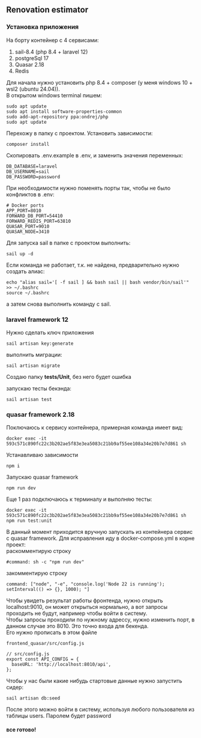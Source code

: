 ## Renovation estimator

### Установка приложения

На борту контейнер с 4 сервисами:
1. sail-8.4 (php 8.4 + laravel 12)<br>
2. postgreSql 17<br>
3. Quasar 2.18<br>
4. Redis<br>

Для начала нужно установить php 8.4 + composer (у меня windows 10 + wsl2 (ubuntu 24.04)).<br>
В открытом windows terminal пишем:
<pre><code>sudo apt update
sudo apt install software-properties-common
sudo add-apt-repository ppa:ondrej/php
sudo apt update</code>
</pre>

Перехожу в папку с проектом. Установить зависимости:
<pre><code>composer install</code></pre>

Скопировать .env.example в .env, и заменить значения переменных:
<pre><code>DB_DATABASE=laravel
DB_USERNAME=sail
DB_PASSWORD=password</code></pre>

При необходимости нужно поменять порты так, чтобы не было конфликтов в .env:
<pre><code># Docker ports
APP_PORT=8010
FORWARD_DB_PORT=54410
FORWARD_REDIS_PORT=63810
QUASAR_PORT=9010
QUASAR_NODE=3410</code></pre>

Для запуска sail в папке с проектом выполнить:
<pre><code>sail up -d</code></pre>

Если команда не работает, т.к. не найдена, предварительно нужно создать алиас:
<pre><code>echo "alias sail='[ -f sail ] && bash sail || bash vendor/bin/sail'" >> ~/.bashrc
source ~/.bashrc
</code></pre>
а затем снова выполнить команду с sail. 

### laravel framework 12
Нужно сделать ключ приложения
<pre><code>sail artisan key:generate</code></pre>

выполнить миграции:
<pre><code>sail artisan migrate</code></pre>

Создаю папку **tests/Unit**, без него будет ошибка <br>

запускаю тесты бекэнда:
<pre><code>sail artisan test</code></pre>

### quasar framework 2.18
Поключаюсь к сервису контейнера, примерная команда имеет вид:
<pre><code>docker exec -it 593c571c890fc22c3b202ae5f83e3ea5083c21bb9af55ee108a34e20b7e7d861 sh</code></pre>

Устанавливаю зависимости
<pre><code>npm i</code></pre>

Запускаю quasar framework
<pre><code>npm run dev</code></pre>

Еще 1 раз подключаюсь к терминалу и выполняю тесты:
<pre><code>docker exec -it 593c571c890fc22c3b202ae5f83e3ea5083c21bb9af55ee108a34e20b7e7d861 sh
npm run test:unit</code></pre>

В данный момент приходится вручную запускать из контейнера сервис с quasar framework. 
Для исправления иду в docker-compose.yml в корне проект: <br>
раскомментирую строку
<pre><code>#command: sh -c "npm run dev"</code></pre>
закомментирую строку
<pre><code>command: ["node", "-e", "console.log('Node 22 is running'); setInterval(() => {}, 1000); "]</code></pre>

Чтобы увидеть результат работы фронтенда, нужно открыть localhost:9010, он может открыться нормально, а вот запросы 
проходить не будут, например чтобы войти в систему. 
<br>
Чтобы запросы проходили по нужному адрессу, нужно изменить порт, в данном случае это 8010. Это точно входа для бекенда. 
<br>
Его нужно прописать в этом файле
<pre><code>frontend_quasar/src/config.js</code></pre>
<pre><code>// src/config.js
export const API_CONFIG = {
  baseURL: 'http://localhost:8010/api',
};
</code></pre>

Чтобы у нас были какие нибудь стартовые данные нужно запустить сидер:
<pre><code>sail artisan db:seed</code></pre>
После этого можно войти в систему, используя любого пользователя из таблицы users. Паролем будет password

#### все готово! 
